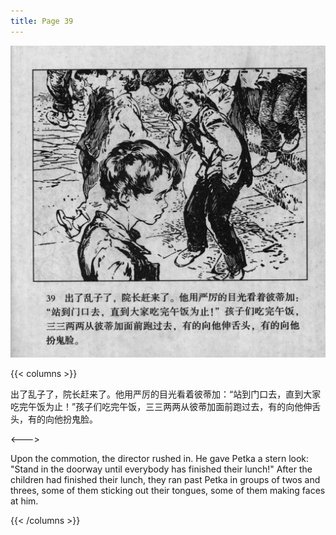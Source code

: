 ```yaml
---
title: Page 39
---
```


![biao page](./../../images/biao/seifert0726_biao_0043_039.jpg)

{{< columns >}}

出了乱子了，院长赶来了。他用严厉的目光看着彼蒂加：“站到门口去，直到大家吃完午饭为止！”孩子们吃完午饭，三三两两从彼蒂加面前跑过去，有的向他伸舌头，有的向他扮鬼脸。

<--->

Upon the commotion, the director rushed in. He gave Petka a stern look: "Stand in the doorway until everybody has finished their lunch!" After the children had finished their lunch, they ran past Petka in groups of twos and threes, some of them sticking out their tongues, some of them making faces at him.

{{< /columns >}}
